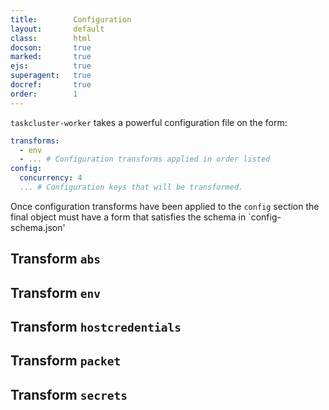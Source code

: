 ```yaml
---
title:        Configuration
layout:       default
class:        html
docson:       true
marked:       true
ejs:          true
superagent:   true
docref:       true
order:        1
---
```


`taskcluster-worker` takes a powerful configuration file on the form:

```yaml
transforms:
  - env
  - ... # Configuration transforms applied in order listed
config:
  concurrency: 4
  ... # Configuration keys that will be transformed.
```

Once configuration transforms have been applied to the `config` section the
final object must have a form that satisfies the schema in `config-schema.json'

## Transform `abs`

## Transform `env`

## Transform `hostcredentials`

## Transform `packet`

## Transform `secrets`
